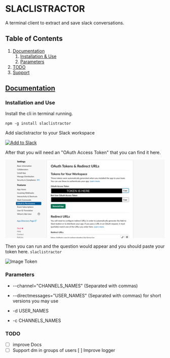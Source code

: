 # SLACLISTRACTOR

A terminal client to extract and save slack conversations.


## Table of Contents

1.  [Documentation](#documentation)
    1.  [Installation & Use](#installation)
    2.  [Parameters](#use)
 2.  [TODO](#TODO)
3.  [Support](#support)

## [Documentation](#documentation)

<a name="documentation"></a>

### Installation and Use
Install the cli in terminal running. 

<a name="installation"></a>

```shell
npm -g install slaclistractor
```

Add slaclistractor to your Slack workspace

<a href="https://slack.com/oauth/v2/authorize?client_id=11221063959.1000724979104&user_scope=channels:history,channels:read,groups:history,groups:read,im:history,im:read,mpim:history,mpim:read,users:read"><img alt="Add to Slack" height="40" width="139" src="https://platform.slack-edge.com/img/add_to_slack.png" srcset="https://platform.slack-edge.com/img/add_to_slack.png 1x, https://platform.slack-edge.com/img/add_to_slack@2x.png 2x"></a>

After that you will need an "OAuth Access Token" that you can find it here.

![Image Token](https://github.com/ricardogcolombo/slaclistractor/blob/master/images/token.png)

Then you can run and the question would appear and you should paste your token here.
``` slaclistractor ```

![Image Token](https://github.com/ricardogcolombo/slaclistractor/blob/master/images/tokenNotFound.png)

### Parameters

- --channel="CHANNELS_NAMES" (Separated with commas)
- --directmessages="USER_NAMES" (Separated with commas)
for short versions you may use 

- -d USER_NAMES
- -c CHANNELS_NAMES

### TODO
- [ ] improve Docs
- [ ] Support dm in groups of users [ ] Improve logger
